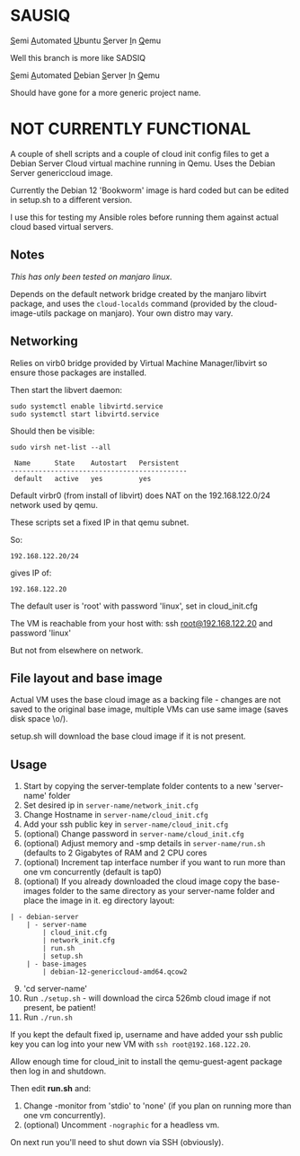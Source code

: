 # SAUSIQ

<u>S</u>emi <u>A</u>utomated <u>U</u>buntu <u>S</u>erver <u>I</u>n <u>Q</u>emu

Well this branch is more like SADSIQ

<u>S</u>emi <u>A</u>utomated <u>D</u>ebian <u>S</u>erver <u>I</u>n <u>Q</u>emu

Should have gone for a more generic project name.

# NOT CURRENTLY FUNCTIONAL

A couple of shell scripts and a couple of cloud init config files to get a Debian Server Cloud virtual machine running in Qemu. Uses the Debian Server genericcloud image.

Currently the Debian 12 'Bookworm' image is hard coded but can be edited in setup.sh to a different version.

I use this for testing my Ansible roles before running them against actual cloud based virtual servers.

## Notes

_This has only been tested on manjaro linux._

Depends on the default network bridge created by the manjaro libvirt package, and uses the `cloud-localds` command (provided by the cloud-image-utils package on manjaro). Your own distro may vary.


## Networking

Relies on virb0 bridge provided by Virtual Machine Manager/libvirt so ensure those packages are installed.

Then start the libvert daemon:

```
sudo systemctl enable libvirtd.service
sudo systemctl start libvirtd.service
```
Should then be visible:
```
sudo virsh net-list --all

 Name      State    Autostart   Persistent
--------------------------------------------
 default   active   yes         yes

```

Default virbr0 (from install of libvirt) does NAT on the 192.168.122.0/24 network used by qemu.

These scripts set a fixed IP in that qemu subnet.

So:
```
192.168.122.20/24
```
gives IP of:
```
192.168.122.20
```

The default user is 'root' with password 'linux', set in cloud_init.cfg

The VM is reachable from your host with:
ssh root@192.168.122.20 and password 'linux'

But not from elsewhere on network.

## File layout and base image

Actual VM uses the base cloud image as a backing file - changes are not saved to the original base image, multiple VMs can use same image (saves disk space \o/).

setup.sh will download the base cloud image if it is not present.


## Usage

1. Start by copying the server-template folder contents to a new 'server-name' folder
2. Set desired ip in `server-name/network_init.cfg`
3. Change Hostname in `server-name/cloud_init.cfg`
4. Add your ssh public key in `server-name/cloud_init.cfg`
5. (optional) Change password in `server-name/cloud_init.cfg`
6. (optional) Adjust memory and -smp details in `server-name/run.sh` (defaults to 2 Gigabytes of RAM and 2 CPU cores
7. (optional) Increment tap interface number if you want to run more than one vm concurrently (default is tap0)
8. (optional) If you already downloaded the cloud image copy the base-images folder to the same directory as your server-name folder and place the image in it. eg directory layout:

```
| - debian-server
    | - server-name
        | cloud_init.cfg
        | network_init.cfg
        | run.sh
        | setup.sh
    | - base-images
        | debian-12-genericcloud-amd64.qcow2
```

9. 'cd server-name'
10. Run `./setup.sh` - will download the circa 526mb cloud image if not present, be patient!
11. Run `./run.sh`

If you kept the default fixed ip, username and have added your ssh public key you can log into your new VM with `ssh root@192.168.122.20`.

Allow enough time for cloud_init to install the qemu-guest-agent package then log in and shutdown.

Then edit **run.sh** and:

1. Change -monitor from 'stdio' to 'none' (if you plan on running more than one vm concurrently).
2. (optional) Uncomment `-nographic` for a headless vm.

On next run you'll need to shut down via SSH (obviously).



